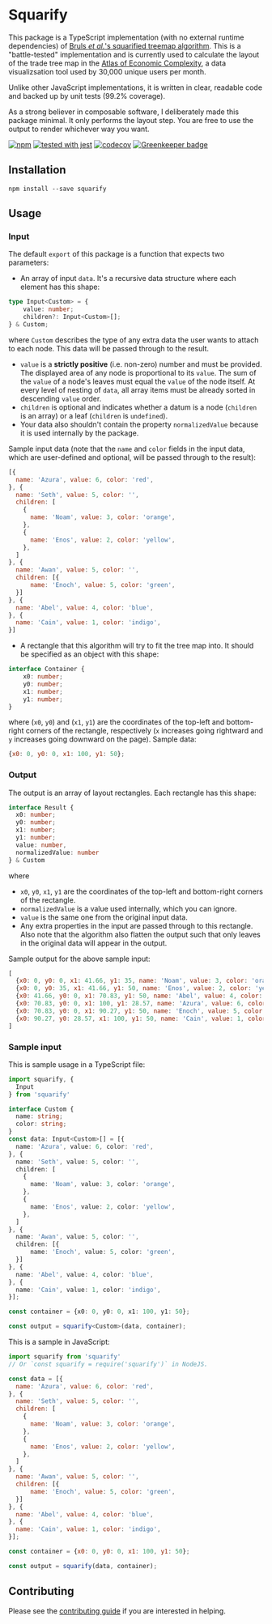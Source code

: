# Squarify
This package is a TypeScript implementation (with no external runtime dependencies) of [Bruls _et al._'s squarified treemap algorithm](https://graphics.ethz.ch/teaching/scivis_common/Literature/squarifiedTreeMaps.pdf).
This is a "battle-tested" implementation and is currently used to calculate the layout of the trade tree map in the [Atlas of Economic Complexity](http://atlas.cid.harvard.edu/explore/), a data visualizsation tool used by 30,000 unique users per month.

Unlike other JavaScript implementations, it is written in clear, readable code and backed up by unit tests (99.2% coverage).

As a strong believer in composable software, I deliberately made this package minimal. It only performs the layout step. You are free to use the output to render whichever way you want.


[![npm](https://img.shields.io/npm/v/squarify.svg?style=flat-square)](https://www.npmjs.com/package/squarify)
[![tested with jest](https://img.shields.io/badge/tested_with-jest-99424f.svg)](https://github.com/facebook/jest)
[![codecov](https://codecov.io/gh/huy-nguyen/squarify/branch/master/graph/badge.svg)](https://codecov.io/gh/huy-nguyen/squarify) [![Greenkeeper badge](https://badges.greenkeeper.io/huy-nguyen/squarify.svg)](https://greenkeeper.io/)

## Installation

`npm install --save squarify`

## Usage

### Input
The default `export` of this package is a function that expects two parameters:
- An array of input `data`. It's a recursive data structure where each element has this shape:
```ts
type Input<Custom> = {
    value: number;
    children?: Input<Custom>[];
} & Custom;
```
where `Custom` describes the type of any extra data the user wants to attach to each node. This data will be passed through to the result.
  - `value` is a **strictly positive** (i.e. non-zero) number and must be provided. The displayed area of any node is proportional to its `value`. The sum of the `value` of a node's leaves must equal the `value` of the node itself. At every level of nesting of `data`, all array items must be already sorted in descending `value` order.
  - `children` is optional and indicates whether a datum is a node (`children` is an array) or a leaf (`children` is `undefined`).
  - Your data also shouldn't contain the property `normalizedValue` because it is used internally by the package.

Sample input data (note that the `name` and `color` fields in the input data, which are user-defined and optional, will be passed through to the result):
```js
[{
  name: 'Azura', value: 6, color: 'red',
}, {
  name: 'Seth', value: 5, color: '',
  children: [
    {
      name: 'Noam', value: 3, color: 'orange',
    },
    {
      name: 'Enos', value: 2, color: 'yellow',
    },
  ]
}, {
  name: 'Awan', value: 5, color: '',
  children: [{
      name: 'Enoch', value: 5, color: 'green',
  }]
}, {
  name: 'Abel', value: 4, color: 'blue',
}, {
  name: 'Cain', value: 1, color: 'indigo',
}]
```
- A rectangle that this algorithm will try to fit the tree map into. It should be specified as an object with this shape:
```ts
interface Container {
    x0: number;
    y0: number;
    x1: number;
    y1: number;
}
```
where (`x0`, `y0`) and (`x1`, `y1`) are the coordinates of the top-left and bottom-right corners of the rectangle, respectively (`x` increases going rightward and `y` increases going downward on the page). Sample data:
```js
{x0: 0, y0: 0, x1: 100, y1: 50};
```

### Output
The output is an array of layout rectangles. Each rectangle has this shape:
```ts
interface Result {
  x0: number;
  y0: number;
  x1: number;
  y1: number;
  value: number,
  normalizedValue: number
} & Custom
```
where
  - `x0`, `y0`, `x1`, `y1` are the coordinates of the top-left and bottom-right corners of the rectangle.
  - `normalizedValue` is a value used internally, which you can ignore.
  - `value` is the same one from the original input data.
  - Any extra properties in the input are passed through to this rectangle. Also note that the algorithm also flatten the output such that only leaves in the original data will appear in the output.

Sample output for the above sample input:
```js
[
  {x0: 0, y0: 0, x1: 41.66, y1: 35, name: 'Noam', value: 3, color: 'orange'},
  {x0: 0, y0: 35, x1: 41.66, y1: 50, name: 'Enos', value: 2, color: 'yellow'},
  {x0: 41.66, y0: 0, x1: 70.83, y1: 50, name: 'Abel', value: 4, color: 'blue'},
  {x0: 70.83, y0: 0, x1: 100, y1: 28.57, name: 'Azura', value: 6, color: 'red'},
  {x0: 70.83, y0: 0, x1: 90.27, y1: 50, name: 'Enoch', value: 5, color: 'green'},
  {x0: 90.27, y0: 28.57, x1: 100, y1: 50, name: 'Cain', value: 1, color: 'indigo'}
]
```

### Sample input
This is sample usage in a TypeScript file:
```ts
import squarify, {
  Input
} from 'squarify'

interface Custom {
  name: string;
  color: string;
}
const data: Input<Custom>[] = [{
  name: 'Azura', value: 6, color: 'red',
}, {
  name: 'Seth', value: 5, color: '',
  children: [
    {
      name: 'Noam', value: 3, color: 'orange',
    },
    {
      name: 'Enos', value: 2, color: 'yellow',
    },
  ]
}, {
  name: 'Awan', value: 5, color: '',
  children: [{
      name: 'Enoch', value: 5, color: 'green',
  }]
}, {
  name: 'Abel', value: 4, color: 'blue',
}, {
  name: 'Cain', value: 1, color: 'indigo',
}];

const container = {x0: 0, y0: 0, x1: 100, y1: 50};

const output = squarify<Custom>(data, container);
```

This is a sample in JavaScript:
```js
import squarify from 'squarify'
// Or `const squarify = require('squarify')` in NodeJS.

const data = [{
  name: 'Azura', value: 6, color: 'red',
}, {
  name: 'Seth', value: 5, color: '',
  children: [
    {
      name: 'Noam', value: 3, color: 'orange',
    },
    {
      name: 'Enos', value: 2, color: 'yellow',
    },
  ]
}, {
  name: 'Awan', value: 5, color: '',
  children: [{
      name: 'Enoch', value: 5, color: 'green',
  }]
}, {
  name: 'Abel', value: 4, color: 'blue',
}, {
  name: 'Cain', value: 1, color: 'indigo',
}];

const container = {x0: 0, y0: 0, x1: 100, y1: 50};

const output = squarify(data, container);
```

## Contributing
Please see the [contributing guide](CONTRIBUTING.md) if you are interested in helping.
